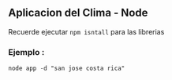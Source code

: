 ## Aplicacion del Clima - Node

Recuerde ejecutar ```npm isntall```
para las librerias

### Ejemplo :
```
node app -d "san jose costa rica"
```